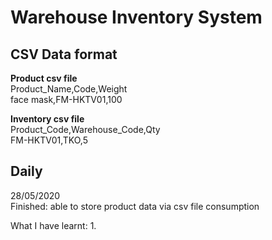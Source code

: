 # Warehouse Inventory System

CSV Data format
---
**Product csv file**\
Product_Name,Code,Weight\
face mask,FM-HKTV01,100

**Inventory csv file**\
Product_Code,Warehouse_Code,Qty\
FM-HKTV01,TKO,5

Daily
---
28/05/2020\
Finished: able to store product data via csv file consumption

What I have learnt:
1.




